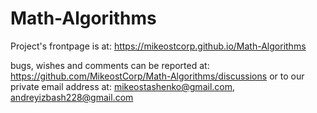 # Math-Algorithms

Project's frontpage is at: https://mikeostcorp.github.io/Math-Algorithms

bugs, wishes and comments can be reported at: https://github.com/MikeostCorp/Math-Algorithms/discussions or
to our private email address at: mikeostashenko@gmail.com, andreyizbash228@gmail.com
